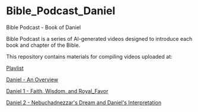 # Bible_Podcast_Daniel

Bible Podcast - Book of Daniel

Bible Podcast is a series of AI-generated videos designed to introduce each book and chapter of the Bible.

This repository contains materials for compiling videos uploaded at:

[Playlist](https://www.youtube.com/watch?v=qovVsqpNhrk&list=PLo4xQ5NqC8SFRbQKYTqM3Jm4ApXboOSUn)

[Daniel - An Overview](https://youtu.be/gLB6AwG1W0Q)

[Daniel 1 - Faith, Wisdom, and Royal_Favor](https://youtu.be/7MKCNcqgsz8)

[Daniel 2 - Nebuchadnezzar's Dream and Daniel's Interpretation](https://youtu.be/qovVsqpNhrk)
